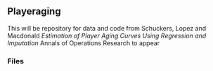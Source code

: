 ## Playeraging
This will be repository for data and code from Schuckers, Lopez and Macdonald 
_Estimation of Player Aging Curves Using Regression and Imputation_
Annals of Operations Research
to appear

### Files
